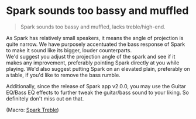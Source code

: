 # Spark sounds too bassy and muffled
> Spark sounds too bassy and muffled, lacks treble/high-end.

As Spark has relatively small speakers, it means the angle of projection is quite narrow. We have purposely accentuated the bass response of Spark to make it sound like its bigger, louder counterparts.  
We'd suggest you adjust the projection angle of the spark and see if it makes any improvement, preferably pointing Spark directly at you while playing. We'd also suggest putting Spark on an elevated plain, preferably on a table, if you'd like to remove the bass rumble.  
  
Additionally, since the release of Spark app v2.0.0, you may use the Guitar EQ/Bass EQ effects to further tweak the guitar/bass sound to your liking. So definitely don't miss out on that.  
  
(Macro: <u>Spark Treble</u>)